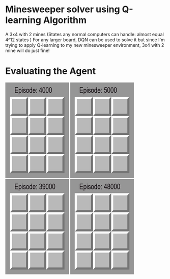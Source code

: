 
# Minesweeper solver using Q-learning Algorithm
  A 3x4 with 2 mines (States any normal computers can handle: almost equal 4^12 states ) 
  For any larger board, DQN can be used to solve it but since I'm trying to apply Q-learning to my new minesweeper environment, 3x4 with 2 mine will do just fine!
  
# Evaluating the Agent
<img src="./footage/gifs/4000.gif" width="200" height="300" />  <img src="./footage/gifs/5000.gif" width="200" height="300" />   <img src="./footage/gifs/39000.gif" width="200" height="300" />   <img src="./footage/gifs/48000.gif" width="200" height="300" />
